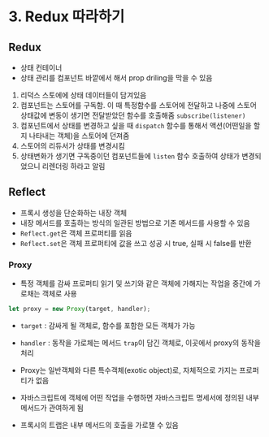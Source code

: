 # 3. Redux 따라하기

## Redux

- 상태 컨테이너
- 상태 관리를 컴포넌트 바깥에서 해서 prop driling을 막을 수 있음

1. 리덕스 스토에에 상태 데이터들이 담겨있음
2. 컴포넌트는 스토어를 구독함. 이 때 특정함수를 스토어에 전달하고 나중에 스토어 상태값에 변동이 생기면 전달받았던 함수를 호출해줌 `subscribe(listener)`
3. 컴포넌트에서 상태를 변경하고 싶을 때 `dispatch` 함수를 통해서 액션(어떤일을 할지 나타내는 객체)을 스토어에 던져줌
4. 스토어의 리듀서가 상태를 변경시킴
5. 상태변화가 생기면 구독중이던 컴포넌트들에 `listen` 함수 호출하여 상태가 변경되었으니 리렌더링 하라고 알림

## Reflect

- 프록시 생성을 단순화하는 내장 객체
- 내장 메서드를 호출하는 방식의 일관된 방법으로 기존 메서드를 사용할 수 있음
- `Reflect.get`은 객체 프로퍼티를 읽음
- `Reflect.set`은 객체 프로퍼티에 값을 쓰고 성공 시 true, 실패 시 false를 반환

### Proxy

- 특정 객체를 감싸 프로퍼티 읽기 및 쓰기와 같은 객체에 가해지는 작업을 중간에 가로채는 객체로 사용

```js
let proxy = new Proxy(target, handler);
```

- `target` : 감싸게 될 객체로, 함수를 포함한 모든 객체가 가능
- `handler` : 동작을 가로체는 메서드 `trap`이 담긴 객체로, 이곳에서 proxy의 동작을 처리

- Proxy는 일반객체와 다른 특수객체(exotic object)로, 자체적으로 가지는 프로퍼티가 없음
- 자바스크립트에 객체에 어떤 작업을 수행하면 자바스크립트 명세서에 정의된 내부 메서드가 관여하게 됨
- 프록시의 트랩은 내부 메서드의 호출을 가로챌 수 있음